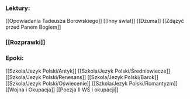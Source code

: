 
### Lektury:
[[Opowiadania Tadeusza Borowskiego]]
[[Inny świat]]
[[Dżuma]]
[[Zdążyć przed Panem Bogiem]]
### [[Rozprawki]]


### Epoki:
[[Szkola/Jezyk Polski/Antyk]]
[[Szkola/Jezyk Polski/Średniowiecze]]
[[Szkola/Jezyk Polski/Renesans]]
[[Szkola/Jezyk Polski/Barok]]
[[Szkola/Jezyk Polski/Oświecenie]]
[[Szkola/Jezyk Polski/Romantyzm]]
[[Wojna i Okupacja]]
[[Poezja II WŚ i okupacji]]